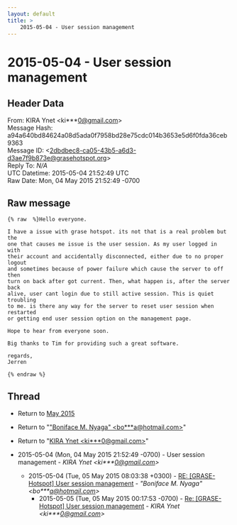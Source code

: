 ```yaml
---
layout: default
title: >
    2015-05-04 - User session management
---
```


# 2015-05-04 - User session management

## Header Data

From: KIRA Ynet \<ki***0@gmail.com\><br>
Message Hash: a94a640bd84624a08d5ada0f7958bd28e75cdc014b3653e5d6f0fda36ceb9363<br>
Message ID: \<2dbdbec8-ca05-43b5-a6d3-d3ae7f9b873e@grasehotspot.org\><br>
Reply To: _N/A_<br>
UTC Datetime: 2015-05-04 21:52:49 UTC<br>
Raw Date: Mon, 04 May 2015 21:52:49 -0700<br>

## Raw message

```
{% raw  %}Hello everyone. 

I have a issue with grase hotspot. its not that is a real problem but the 
one that causes me issue is the user session. As my user logged in with 
their account and accidentally disconnected, either due to no proper logout 
and sometimes because of power failure which cause the server to off then 
turn on back after got current. Then, what happen is, after the server back 
alive, user cant login due to still active session. This is quiet troubling 
to me. is there any way for the server to reset user session when restarted 
or getting end user session option on the management page. 

Hope to hear from everyone soon. 

Big thanks to Tim for providing such a great software. 

regards,
Jerren
 
{% endraw %}
```

## Thread

+ Return to [May 2015](/archive/2015/05)

+ Return to "["Boniface M. Nyaga" <bo***a<span>@</span>hotmail.com>](/authors/bo___a_at_hotmail_com)"
+ Return to "[KIRA Ynet <ki***0<span>@</span>gmail.com>](/authors/ki___0_at_gmail_com)"

+ 2015-05-04 (Mon, 04 May 2015 21:52:49 -0700) - User session management - _KIRA Ynet \<ki***0@gmail.com\>_
  + 2015-05-04 (Tue, 05 May 2015 08:03:38 +0300) - [RE: [GRASE-Hotspot] User session management](/archive/2015/05/57c2b95f991c0cd4e03af58d3975bbf6e6725b8c1b7ab2c1ed51e896cf914eb3) - _"Boniface M. Nyaga" \<bo***a@hotmail.com\>_
    + 2015-05-05 (Tue, 05 May 2015 00:17:53 -0700) - [Re: [GRASE-Hotspot] User session management](/archive/2015/05/b364a9409aa5ad437ee3c43a79430d8d559ec321dd7e512e0212cd2b172503ad) - _KIRA Ynet \<ki***0@gmail.com\>_


